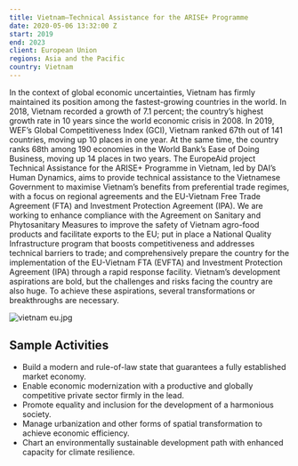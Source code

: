 ```yaml
---
title: Vietnam—Technical Assistance for the ARISE+ Programme
date: 2020-05-06 13:32:00 Z
start: 2019
end: 2023
client: European Union
regions: Asia and the Pacific
country: Vietnam
---
```


In the context of global economic uncertainties, Vietnam has firmly maintained its position among the fastest-growing countries in the world. In 2018, Vietnam recorded a growth of 7.1 percent; the country’s highest growth rate in 10 years since the world economic crisis in 2008. In 2019, WEF’s Global Competitiveness Index (GCI), Vietnam ranked 67th out of 141 countries, moving up 10 places in one year. At the same time, the country ranks 68th among 190 economies in the World Bank’s Ease of Doing Business, moving up 14 places in two years.
The EuropeAid project Technical Assistance for the ARISE+ Programme in Vietnam, led by DAI’s Human Dynamics, aims to provide technical assistance to the Vietnamese Government to maximise Vietnam’s benefits from preferential trade regimes, with a focus on regional agreements and the EU-Vietnam Free Trade Agreement (FTA) and Investment Protection Agreement (IPA). We are working to enhance compliance with the Agreement on Sanitary and Phytosanitary Measures to improve the safety of Vietnam agro-food products and facilitate exports to the EU; put in place a National Quality Infrastructure program that boosts competitiveness and addresses technical barriers to trade; and comprehensively prepare the country for the implementation of the EU-Vietnam FTA (EVFTA) and Investment Protection Agreement (IPA) through a rapid response facility.
Vietnam’s development aspirations are bold, but the challenges and risks facing the country are also huge. To achieve these aspirations, several transformations or breakthroughs are necessary. 

![vietnam eu.jpg](/uploads/vietnam%20eu.jpg)

## Sample Activities

* Build a modern and rule-of-law state that guarantees a fully established market economy.
* Enable economic modernization with a productive and globally competitive private sector firmly in the lead.
* Promote equality and inclusion for the development of a harmonious society.
* Manage urbanization and other forms of spatial transformation to achieve economic efficiency.
* Chart an environmentally sustainable development path with enhanced capacity for climate resilience.